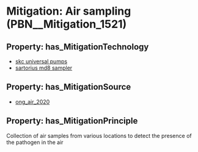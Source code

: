 # Mitigation: __Air sampling__ (PBN__Mitigation_1521)

## Property: has_MitigationTechnology

* [skc universal pumps](../Technology/PBN__Technology_3907)
* [sartorius md8 sampler](../Technology/PBN__Technology_3908)

## Property: has_MitigationSource

* [ong_air_2020](../Article/PBN__Article_264)

## Property: has_MitigationPrinciple

Collection of air samples from various locations to detect the presence of the pathogen in the air

